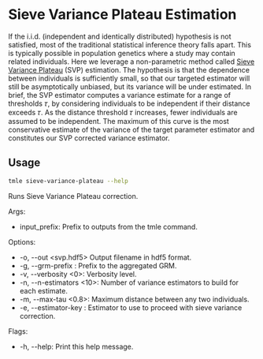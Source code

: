 # Sieve Variance Plateau Estimation

If the i.i.d. (independent and identically distributed) hypothesis is not satisfied, most of the traditional statistical inference theory falls apart. This is typically possible in population genetics where a study may contain related individuals. Here we leverage a non-parametric method called [Sieve Variance Plateau](https://biostats.bepress.com/ucbbiostat/paper322/) (SVP) estimation. The hypothesis is that the dependence between individuals is sufficiently small, so that our targeted estimator will still be asymptotically unbiased, but its variance will be under estimated. In brief, the SVP estimator computes a variance estimate for a range of thresholds 𝜏, by considering individuals to be independent if their distance exceeds 𝜏. As the distance threshold 𝜏 increases, fewer individuals are assumed to be independent. The maximum of this curve is the most conservative estimate of the variance of the target parameter estimator and constitutes our SVP corrected variance estimator.

## Usage

```bash
tmle sieve-variance-plateau --help
```

Runs Sieve Variance Plateau correction.

Args:

- input_prefix: Prefix to outputs from the tmle command.

Options:

- -o, --out <svp.hdf5> Output filename in hdf5 format.
- -g, --grm-prefix <GRM>: Prefix to the aggregated GRM.
- -v, --verbosity <0>: Verbosity level.
- -n, --n-estimators <10>: Number of variance estimators to build for each estimate.
- -m, --max-tau <0.8>: Maximum distance between any two individuals.
- -e, --estimator-key <TMLE>: Estimator to use to proceed with sieve variance correction.

Flags:

- -h, --help: Print this help message.
